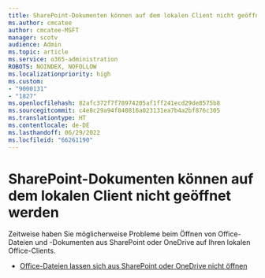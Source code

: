 ```yaml
---
title: SharePoint-Dokumenten können auf dem lokalen Client nicht geöffnet werden
ms.author: cmcatee
author: cmcatee-MSFT
manager: scotv
audience: Admin
ms.topic: article
ms.service: o365-administration
ROBOTS: NOINDEX, NOFOLLOW
ms.localizationpriority: high
ms.custom:
- "9000131"
- "1827"
ms.openlocfilehash: 82afc372f7f78974205af1ff241ecd29de8575b8
ms.sourcegitcommit: c4e8c29a94f840816a023131ea7b4a2bf876c305
ms.translationtype: HT
ms.contentlocale: de-DE
ms.lasthandoff: 06/29/2022
ms.locfileid: "66261190"
---
```

# <a name="unable-to-open-sharepoint-documents-in-local-client"></a>SharePoint-Dokumenten können auf dem lokalen Client nicht geöffnet werden

Zeitweise haben Sie möglicherweise Probleme beim Öffnen von Office-Dateien und -Dokumenten aus SharePoint oder OneDrive auf Ihren lokalen Office-Clients.

- [Office-Dateien lassen sich aus SharePoint oder OneDrive nicht öffnen](https://docs.microsoft.com/sharepoint/troubleshoot/administration/cant-open-office-files)
